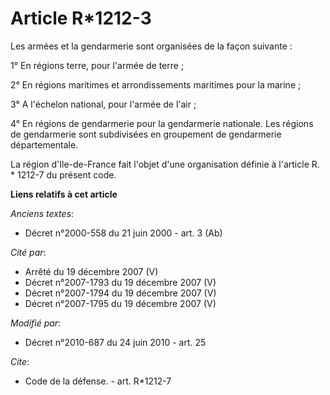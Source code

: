 # Article R*1212-3

Les armées et la gendarmerie sont organisées de la façon suivante : 

1° En régions terre, pour l'armée de terre ; 

2° En régions maritimes et arrondissements maritimes pour la marine ; 

3° A l'échelon national, pour l'armée de l'air ; 

4° En régions de gendarmerie pour la gendarmerie nationale. Les régions de gendarmerie sont subdivisées en groupement de
gendarmerie départementale. 

La région d'Ile-de-France fait l'objet d'une organisation définie à l'article R. * 1212-7 du présent code.

**Liens relatifs à cet article**

_Anciens textes_:

  - Décret n°2000-558 du 21 juin 2000 - art. 3 (Ab)

_Cité par_:

  - Arrêté du 19 décembre 2007 (V)
  - Décret n°2007-1793 du 19 décembre 2007 (V)
  - Décret n°2007-1794 du 19 décembre 2007 (V)
  - Décret n°2007-1795 du 19 décembre 2007 (V)

_Modifié par_:

  - Décret n°2010-687 du 24 juin 2010 - art. 25

_Cite_:

  - Code de la défense. - art. R*1212-7
